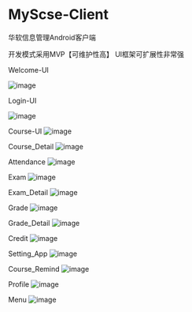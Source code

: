 # MyScse-Client
华软信息管理Android客户端

开发模式采用MVP【可维护性高】 UI框架可扩展性非常强

Welcome-UI

![image](https://github.com/alicance/MyScse-Client/raw/master/images/welcome.png)

Login-UI

![image](https://github.com/alicance/MyScse-Client/raw/master/images/login.png)

Course-UI
![image](https://github.com/alicance/MyScse-Client/raw/master/images/courses.png) 

Course_Detail
![image](https://github.com/alicance/MyScse-Client/raw/master/images/course_detail.png)

Attendance
![image](https://github.com/alicance/MyScse-Client/raw/master/images/attendance.png)

Exam
![image](https://github.com/alicance/MyScse-Client/raw/master/images/exam.png)

Exam_Detail
![image](https://github.com/alicance/MyScse-Client/raw/master/images/exam_detail.png)

Grade
![image](https://github.com/alicance/MyScse-Client/raw/master/images/grade.png)

Grade_Detail
![image](https://github.com/alicance/MyScse-Client/raw/master/images/grade_detail.png)

Credit
![image](https://github.com/alicance/MyScse-Client/raw/master/images/credit.png)

Setting_App
![image](https://github.com/alicance/MyScse-Client/raw/master/images/setting.png)

Course_Remind
![image](https://github.com/alicance/MyScse-Client/raw/master/images/course_remind.png)

Profile
![image](https://github.com/alicance/MyScse-Client/raw/master/images/profile.png)

Menu
![image](https://github.com/alicance/MyScse-Client/raw/master/images/menu_all.png)


